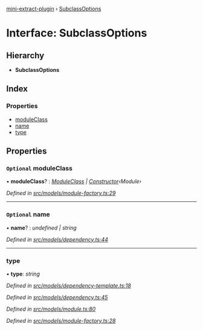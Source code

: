 [mini-extract-plugin](../README.md) › [SubclassOptions](subclassoptions.md)

# Interface: SubclassOptions

## Hierarchy

* **SubclassOptions**

## Index

### Properties

* [moduleClass](subclassoptions.md#optional-moduleclass)
* [name](subclassoptions.md#optional-name)
* [type](subclassoptions.md#type)

## Properties

### `Optional` moduleClass

• **moduleClass**? : *[ModuleClass](../README.md#moduleclass) | [Constructor](../README.md#constructor)‹Module›*

*Defined in [src/models/module-factory.ts:29](https://github.com/JuroOravec/mini-extract-plugin/blob/63bec1c/src/models/module-factory.ts#L29)*

___

### `Optional` name

• **name**? : *undefined | string*

*Defined in [src/models/dependency.ts:44](https://github.com/JuroOravec/mini-extract-plugin/blob/63bec1c/src/models/dependency.ts#L44)*

___

###  type

• **type**: *string*

*Defined in [src/models/dependency-template.ts:18](https://github.com/JuroOravec/mini-extract-plugin/blob/63bec1c/src/models/dependency-template.ts#L18)*

*Defined in [src/models/dependency.ts:45](https://github.com/JuroOravec/mini-extract-plugin/blob/63bec1c/src/models/dependency.ts#L45)*

*Defined in [src/models/module.ts:80](https://github.com/JuroOravec/mini-extract-plugin/blob/63bec1c/src/models/module.ts#L80)*

*Defined in [src/models/module-factory.ts:28](https://github.com/JuroOravec/mini-extract-plugin/blob/63bec1c/src/models/module-factory.ts#L28)*
